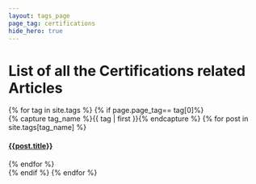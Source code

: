 ```yaml
---
layout: tags_page
page_tag: certifications
hide_hero: true
---
```


# List of all the Certifications related Articles
<html>
<div>
    {% for tag in site.tags %}
        {% if page.page_tag== tag[0]%}
        <div>
            {% capture tag_name %}{{ tag | first }}{% endcapture %}
            {% for post in site.tags[tag_name] %}
            <article class="archive-item">
            <h4><a href="{{ site.baseurl }}{{ post.url }}">{{post.title}}</a></h4>
            </article>
            {% endfor %}
        </div>
        {% endif %}
    {% endfor %}
</div>
</html>

